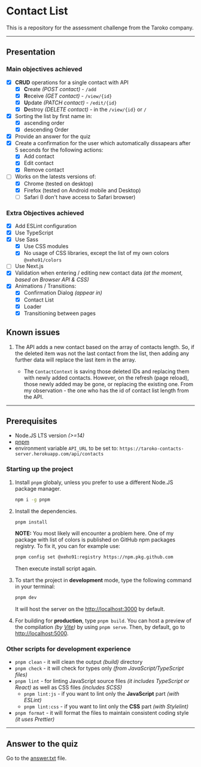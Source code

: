 # Contact List

This is a repository for the assessment challenge from the Taroko company.

---

## Presentation

### Main objectives achieved

- [x] **CRUD** operations for a single contact with API
  - [x] **C**reate _(POST contact)_ - `/add`
  - [x] **R**eceive _(GET contact)_ - `/view/{id}`
  - [x] **U**pdate _(PATCH contact)_ - `/edit/{id}`
  - [x] **D**estroy _(DELETE contact)_ - in the `/view/{id}` or `/`
- [x] Sorting the list by first name in:
  - [x] ascending order
  - [x] descending Order
- [x] Provide an answer for the quiz
- [x] Create a confirmation for the user which automatically dissapears after
  5 seconds for the following actions:
  - [x] Add contact
  - [x] Edit contact
  - [x] Remove contact
- [ ] Works on the latests versions of:
  - [x] Chrome (tested on desktop)
  - [x] Firefox (tested on Android mobile and Desktop)
  - [ ] Safari (I don't have access to Safari browser)

### Extra Objectives achieved

- [x] Add ESLint configuration
- [x] Use TypeScript
- [x] Use Sass
  - [x] Use CSS modules
  - [x] No usage of CSS libraries, except the list of my own colors
    `@xeho91/colors`
- [ ] Use Next.js
- [x] Validation when entering / editing new contact data
  _(at the moment, based on Browser API & CSS)_
- [x] Animations / Transitions:
  - [x] Confirmation Dialog _(appear in)_
  - [x] Contact List
  - [x] Loader
  - [x] Transitioning between pages

## Known issues

1. The API adds a new contact based on the array of contacts length.
   So, if the deleted item was not the last contact from the list,
   then adding any further data will replace the last item in the array.

   - The `ContactContext` is saving those deleted IDs and replacing them with
     newly added contacts. However, on the refresh (page reload), those newly
     added may be gone, or replacing the existing one. From my observation -
     the one who has the id of contact list length from the API.

---

## Prerequisites

- Node.JS LTS version _(>=14)_
- [pnpm]
- environment variable `API_URL` to be set to:
  `https://taroko-contacts-server.herokuapp.com/api/contacts`

[pnpm]: https://github.com/pnpm/pnpm

### Starting up the project

1. Install `pnpm` globaly, unless you prefer to use a different Node.JS package
   manager.

   ```sh
   npm i -g pnpm
   ```

2. Install the dependencies.

   ```sh
   pnpm install
   ```

   **NOTE:** You most likely will encounter a problem here.
   One of my package with list of colors is published on GitHub npm packages
   registry.
   To fix it, you can for example use:

   ```sh
   pnpm config set @xeho91:registry https://npm.pkg.github.com
   ```

   Then execute install script again.

3. To start the project in **development** mode, type the following command in
   your terminal:

   ```sh
   pnpm dev
   ```

   It will host the server on the
   [http://localhost:3000](http://localhost:3000) by default.

4. For building for **production**, type `pnpm build`. You can host a preview of
   the compilation _(by [Vite])_ by using `pnpm serve`.
   Then, by default, go to [http://localhost:5000](http://localhost:5000).

[Vite]: https://github.com/vitejs/vite

### Other scripts for development experience

- `pnpm clean` - it will clean the output _(build)_ directory
- `pnpm check` - it will check for types only _(from JavaScript/TypeScript files)_
- `pnpm lint` - for linting JavaScript source files _(it includes TypeScript or
  React)_ as well as CSS files _(includes SCSS)_
  - `pnpm lint:js` - if you want to lint only the **JavaScript** part _(with ESLint)_
  - `pnpm lint:css` - if you want to lint only the **CSS** part _(with Stylelint)_
- `pnpm format` - it will format the files to maintain consistent coding
  style _(it uses Prettier)_

---

## Answer to the quiz

Go to the [answer.txt](./answer.txt) file.
